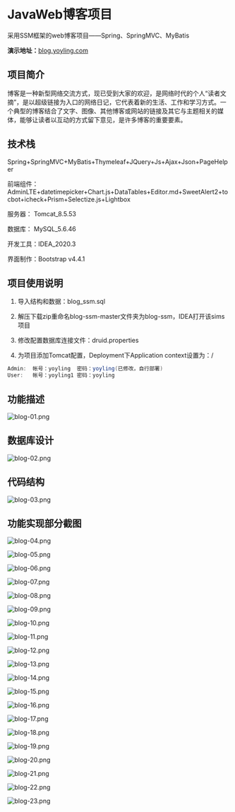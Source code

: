 # JavaWeb博客项目
采用SSM框架的web博客项目——Spring、SpringMVC、MyBatis

**演示地址：**[blog.yoyling.com](https://blog.yoyling.com)



## 项目简介

博客是一种新型网络交流方式，现已受到大家的欢迎，是网络时代的个人“读者文摘”，是以超级链接为入口的网络日记，它代表着新的生活、工作和学习方式。一个典型的博客结合了文字、图像、其他博客或网站的链接及其它与主题相关的媒体，能够让读者以互动的方式留下意见，是许多博客的重要要素。



## 技术栈

Spring+SpringMVC+MyBatis+Thymeleaf+JQuery+Js+Ajax+Json+PageHelper

前端组件：AdminLTE+datetimepicker+Chart.js+DataTables+Editor.md+SweetAlert2+tocbot+icheck+Prism+Selectize.js+Lightbox

服务器： Tomcat_8.5.53

数据库： MySQL_5.6.46

开发工具：IDEA_2020.3

界面制作：Bootstrap v4.4.1



## 项目使用说明

1. 导入结构和数据：blog_ssm.sql

2. 解压下载zip重命名blog-ssm-master文件夹为blog-ssm，IDEA打开该sims项目

3. 修改配置数据库连接文件：druid.properties

4. 为项目添加Tomcat配置，Deployment下Application context设置为：/

```Java
Admin:	帐号：yoyling	密码：yoyling(已修改，自行部署)
User:	帐号：yoyling1	密码：yoyling
```



## 功能描述

![blog-01.png](https://i.loli.net/2021/02/28/UFfON862WaoPGkz.png)



## 数据库设计

![blog-02.png](https://i.loli.net/2021/02/28/mx6ewPVdAEnGpqv.png)



## 代码结构

![blog-03.png](https://i.loli.net/2021/02/28/yMRtYIDn7X9mVqS.png)



## 功能实现部分截图

![blog-04.png](https://i.loli.net/2021/02/28/1tHym6iPhdDoZYp.png)

![blog-05.png](https://i.loli.net/2021/02/28/dxOHNznbCGaLkKM.png)

![blog-06.png](https://i.loli.net/2021/02/28/kJUQ5LCMR1hwxSD.png)

![blog-07.png](https://i.loli.net/2021/02/28/Ye5azqx913FJQWT.png)

![blog-08.png](https://i.loli.net/2021/02/28/VTu1WhNoOlC8vPi.png)

![blog-09.png](https://i.loli.net/2021/02/28/75T1qn6p9KVQlCv.png)

![blog-10.png](https://i.loli.net/2021/02/28/ONMXKwqex8zArp2.png)

![blog-11.png](https://i.loli.net/2021/02/28/c2KHgJPD3A6aeFC.png)

![blog-12.png](https://i.loli.net/2021/02/28/7fPCtEvRIzhJFgQ.png)

![blog-13.png](https://i.loli.net/2021/02/28/cE6tJ3wMBCXPs7m.png)

![blog-14.png](https://i.loli.net/2021/02/28/d8Pb2YRonjAGNTh.png)

![blog-15.png](https://i.loli.net/2021/02/28/yz8J2ZA4jdqRoGi.png)

![blog-16.png](https://i.loli.net/2021/02/28/Db7SGyzaAgqHW8T.png)

![blog-17.png](https://i.loli.net/2021/02/28/Ms5JzoS6afHdKg3.png)

![blog-18.png](https://i.loli.net/2021/02/28/9Sqz8JmcltUw27B.png)

![blog-19.png](https://i.loli.net/2021/02/28/RwHj5DZgQOx7Nqf.png)

![blog-20.png](https://i.loli.net/2021/02/28/YIJKz365cpWwEf9.png)

![blog-21.png](https://i.loli.net/2021/02/28/tU5PWveVpINkBm8.png)

![blog-22.png](https://i.loli.net/2021/02/28/e6IzvJyOlp4Qk1q.png)

![blog-23.png](https://i.loli.net/2021/02/28/g3bKjPYRyVhdi1F.png)

